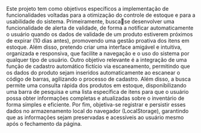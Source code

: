 Este projeto tem como objetivos específicos a implementação de funcionalidades voltadas 
para a otimização do controle de estoque e para a usabilidade do sistema. Primeiramente, buscase desenvolver uma funcionalidade de alerta de validade, de forma a notificar automaticamente 
o usuário quando os dados de validade de um produto estiverem próximos de expirar (10 dias 
antes), promovendo uma gestão proativa dos itens em estoque. Além disso, pretendo criar uma 
interface amigável e intuitiva, organizada e responsiva, que facilite a navegação e o uso do 
sistema por qualquer tipo de usuário. 
Outro objetivo relevante é a integração de uma função de cadastro automático fictício 
via escaneamento, permitindo que os dados do produto sejam inseridos automaticamente ao 
escanear o código de barras, agilizando o processo de cadastro. Além disso, a busca permite 
uma consulta rápida dos produtos em estoque, disponibilizando uma barra de pesquisa e uma 
lista específica de itens para que o usuário possa obter informações completas e atualizadas 
sobre o inventário de forma simples e eficiente. Por fim, objetiva-se registrar e persistir esses 
dados no armazenamento local do navegador (LocalStorage), garantindo que as informações 
sejam preservadas e acessíveis ao usuário mesmo após o fechamento da página. 
